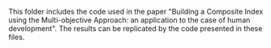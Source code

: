 This folder includes the code used in the paper "Building a Composite Index using the Multi-objective Approach: an application to the case of human development". 
The results can be replicated by the code presented in these files. 
